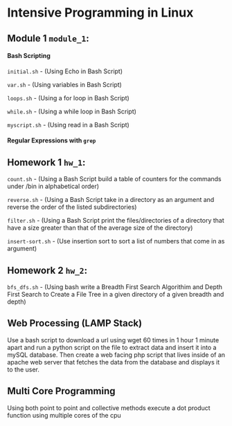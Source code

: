 # Intensive Programming in Linux


## Module 1 `module_1`:

#### Bash Scripting
  `initial.sh` - (Using Echo in Bash Script)

  `var.sh` - (Using variables in Bash Script)

  `loops.sh` - (Using a for loop in Bash Script)

  `while.sh` - (Using a while loop in Bash Script)

  `myscript.sh` - (Using read in a Bash Script)


#### Regular Expressions with `grep`



## Homework 1 `hw_1`:

`count.sh` - (Using a Bash Script build a table of counters for the commands under /bin in alphabetical order)

`reverse.sh` - (Using a Bash Script take in a directory as an argument and reverse the order of the listed subdirectories)

`filter.sh` - (Using a Bash Script print the files/directories of a directory that have a size greater than that of the average size of the directory)

`insert-sort.sh` - (Use insertion sort to sort a list of numbers that come in as argument)

## Homework 2 `hw_2`:

`bfs_dfs.sh` - (Using bash write a Breadth First Search Algorithim and Depth First Search to Create a File Tree in a given directory of a given breadth and depth)

## Web Processing (LAMP Stack)

Use a bash script to download a url using wget 60 times in 1 hour 1 minute apart and run a python script on the file to extract data and insert it into a mySQL database. Then create a web facing php script that lives inside of an apache web server that fetches the data from the database and displays it to the user.

## Multi Core Programming

Using both point to point and collective methods execute a dot product function using multiple cores of the cpu
